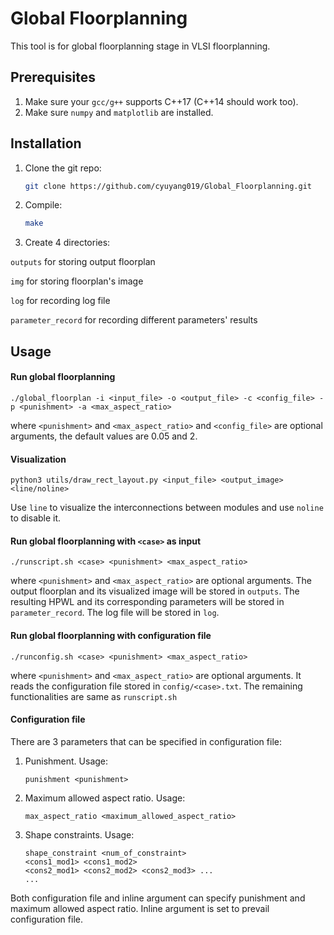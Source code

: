 # Global Floorplanning

This tool is for global floorplanning stage in VLSI floorplanning. 

## Prerequisites

1. Make sure your `gcc/g++` supports C++17 (C++14 should work too).
2. Make sure `numpy` and `matplotlib` are installed.

## Installation

1. Clone the git repo:

   ```sh
   git clone https://github.com/cyuyang019/Global_Floorplanning.git
   ```

2. Compile:

   ```sh
   make
   ```

3. Create 4 directories:

`outputs` for storing output floorplan

`img` for storing floorplan's image

`log` for recording log file

`parameter_record` for recording different parameters' results



## Usage

#### Run global floorplanning

```shell
./global_floorplan -i <input_file> -o <output_file> -c <config_file> -p <punishment> -a <max_aspect_ratio>
```

where `<punishment>` and `<max_aspect_ratio>` and `<config_file>` are optional arguments, the default values are 0.05 and 2.

#### Visualization

```shell
python3 utils/draw_rect_layout.py <input_file> <output_image> <line/noline>
```

Use `line` to visualize the interconnections between modules and use `noline` to disable it.

#### Run global floorplanning with `<case>` as input

```shell
./runscript.sh <case> <punishment> <max_aspect_ratio>
```

where `<punishment>` and `<max_aspect_ratio>` are optional arguments. The output floorplan and its visualized image will be stored in `outputs`. The resulting HPWL and its corresponding parameters will be stored in `parameter_record`. The log file will be stored in `log`.

#### Run global floorplanning with configuration file

```shell
./runconfig.sh <case> <punishment> <max_aspect_ratio>
```

where `<punishment>` and `<max_aspect_ratio>` are optional arguments. It reads the configuration file stored in `config/<case>.txt`. The remaining functionalities are same as `runscript.sh`

#### Configuration file

There are 3 parameters that can be specified in configuration file:

1. Punishment. Usage:

   ```pseudocode
   punishment <punishment>
   ```

2. Maximum allowed aspect ratio. Usage:

   ``` pseudocode
   max_aspect_ratio <maximum_allowed_aspect_ratio>
   ```

3. Shape constraints. Usage:

   ``` pseudocode
   shape_constraint <num_of_constraint>
   <cons1_mod1> <cons1_mod2>
   <cons2_mod1> <cons2_mod2> <cons2_mod3> ...
   ...
   ```

Both configuration file and inline argument can specify punishment and maximum allowed aspect ratio. Inline argument is set to prevail configuration file.
